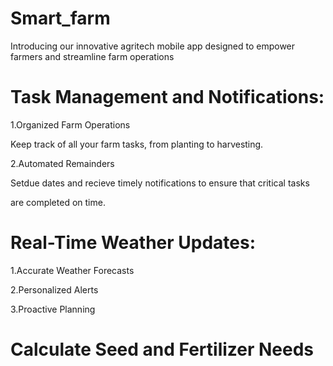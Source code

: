 # Smart_farm

Introducing our innovative agritech mobile app designed to empower farmers and streamline farm operations

# Task Management and Notifications:
1.Organized Farm Operations

  Keep track of all your farm tasks, from planting to harvesting.

2.Automated Remainders

  Setdue dates and recieve timely notifications to ensure that critical tasks

  are completed on time.

# Real-Time Weather Updates:

1.Accurate Weather Forecasts

2.Personalized Alerts

3.Proactive Planning

# Calculate Seed and Fertilizer Needs


